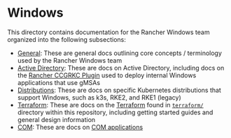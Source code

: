 # Windows

This directory contains documentation for the Rancher Windows team organized into the following subsections:

- [General](./general/README.md): These are general docs outlining core concepts / terminology used by the Rancher Windows team
- [Active Directory](./active_directory/README.md): These are docs on Active Directory, including docs on the [Rancher CCGRKC Plugin](https://github.com/rancher/Rancher-Plugin-gMSA) used to deploy internal Windows applications that use gMSAs
- [Distributions](./distributions/README.md): These are docs on specific Kubernetes distributions that support Windows, such as k3s, RKE2, and RKE1 (legacy)
- [Terraform](./terraform/README.md): These are docs on the [Terraform](https://www.terraform.io/) found in [`terraform/`](../terraform/) directory within this repository, including getting started guides and general design information
- [COM](./COM/README.md): These are docs on [COM applications](https://learn.microsoft.com/en-us/windows/win32/com/component-object-model--com--portal)
